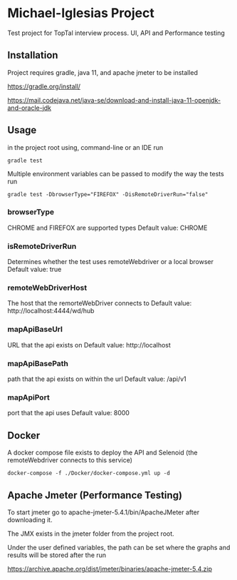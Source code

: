 # Michael-Iglesias Project

Test project for TopTal interview process. UI, API and Performance testing

## Installation

Project requires gradle, java 11, and apache jmeter to be installed

https://gradle.org/install/

https://mail.codejava.net/java-se/download-and-install-java-11-openjdk-and-oracle-jdk

## Usage

in the project root using, command-line or an IDE run

```
gradle test
```

Multiple environment variables can be passed to modify the way the tests run

```
gradle test -DbrowserType="FIREFOX" -DisRemoteDriverRun="false"
```

### browserType
CHROME and FIREFOX are supported types
Default value: CHROME

### isRemoteDriverRun 
Determines whether the test uses remoteWebdriver or a local browser
Default value: true

### remoteWebDriverHost 
The host that the remorteWebDriver connects to
Default value: http://localhost:4444/wd/hub

### mapApiBaseUrl 
URL that the api exists on
Default value: http://localhost

### mapApiBasePath
path that the api exists on within the url
Default value: /api/v1

### mapApiPort
port that the api uses
Default value: 8000

## Docker
A docker compose file exists to deploy the API and Selenoid (the remoteWebdriver connects to this service)

```
docker-compose -f ./Docker/docker-compose.yml up -d 
```

## Apache Jmeter (Performance Testing)

To start jmeter go to apache-jmeter-5.4.1/bin/ApacheJMeter after downloading it.

The JMX exists in the jmeter folder from the project root.

Under the user defined variables, the path can be set where the graphs and results will be stored after the run

https://archive.apache.org/dist/jmeter/binaries/apache-jmeter-5.4.zip